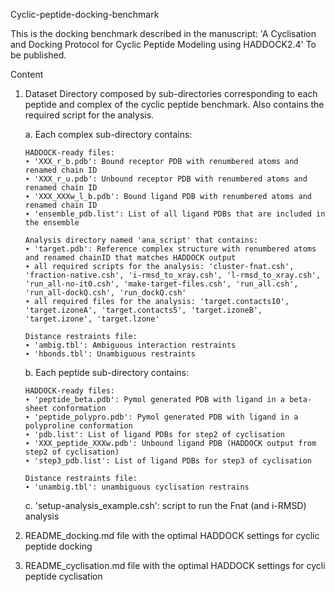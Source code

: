 Cyclic-peptide-docking-benchmark

This is the docking benchmark described in the manuscript:
'A Cyclisation and Docking Protocol for Cyclic Peptide Modeling using HADDOCK2.4'
To be published. 

Content
1.  Dataset
	Directory composed by sub-directories corresponding to each peptide and complex of the cyclic peptide benchmark. Also contains the required script for the analysis.
	
	a. Each complex sub-directory contains: 

		HADDOCK-ready files:
		∙ 'XXX_r_b.pdb': Bound receptor PDB with renumbered atoms and renamed chain ID
		∙ 'XXX_r_u.pdb': Unbound receptor PDB with renumbered atoms and renamed chain ID
		∙ 'XXX_XXXw_l_b.pdb': Bound ligand PDB with renumbered atoms and renamed chain ID
		∙ 'ensemble_pdb.list': List of all ligand PDBs that are included in the ensemble

		Analysis directory named 'ana_script' that contains:
		∙ 'target.pdb': Reference complex structure with renumbered atoms and renamed chainID that matches HADDOCK output
		∙ all required scripts for the analysis: 'cluster-fnat.csh', 'fraction-native.csh', 'i-rmsd_to_xray.csh', 'l-rmsd_to_xray.csh', 'run_all-no-it0.csh', 'make-target-files.csh', 'run_all.csh', 'run_all-dockQ.csh', 'run_dockQ.csh' 
		∙ all required files for the analysis: 'target.contacts10', 'target.izoneA', 'target.contacts5', 'target.izoneB', 'target.izone', 'target.lzone'
		
		Distance restraints file:
		∙ 'ambig.tbl': Ambiguous interaction restraints
		∙ 'hbonds.tbl': Unambiguous restraints

	b. Each peptide sub-directory contains:

		HADDOCK-ready files:
		∙ 'peptide_beta.pdb': Pymol generated PDB with ligand in a beta-sheet conformation
		∙ 'peptide_polypro.pdb': Pymol generated PDB with ligand in a polyproline conformation
		∙ 'pdb.list': List of ligand PDBs for step2 of cyclisation
		∙ 'XXX_peptide_XXXw.pdb': Unbound ligand PDB (HADDOCK output from step2 of cyclisation)
		∙ 'step3_pdb.list': List of ligand PDBs for step3 of cyclisation

		Distance restraints file:
		∙ 'unambig.tbl': unambiguous cyclisation restrains

	c. 'setup-analysis_example.csh': script to run the Fnat (and i-RMSD) analysis

2. 	README_docking.md 
	file with the optimal HADDOCK settings for cyclic peptide docking

3. 	README_cyclisation.md 
	file with the optimal HADDOCK settings for cycli peptide cyclisation

